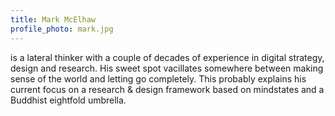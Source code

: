 ```yaml
---
title: Mark McElhaw
profile_photo: mark.jpg
---
```


is a lateral thinker with a couple of decades of experience in digital strategy, design and research. His sweet spot vacillates somewhere between making sense of the world and letting go completely. This probably explains his current focus on a research & design framework based on mindstates and a Buddhist eightfold umbrella.
